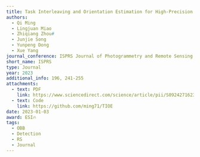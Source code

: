 ```yaml
---
title: Task Interleaving and Orientation Estimation for High-Precision Oriented Object Detection in Aerial Images
authors:
  - Qi Ming
  - Lingjuan Miao
  - Zhiqiang Zhou#
  - Junjie Song
  - Yunpeng Dong
  - Xue Yang
journal_conference: ISPRS Journal of Photogrammetry and Remote Sensing
short_name: ISPRS
type: Journal
year: 2023
additional_info: 196, 241-255
attachments:
  - text: PDF
    link: https://www.sciencedirect.com/science/article/pii/S0924271623000011
  - text: Code
    link: https://github.com/ming71/TIOE
date: 2023-01-03
award: ESI🔥
tags:
  - OBB
  - Detection
  - RS
  - Journal
---
```

